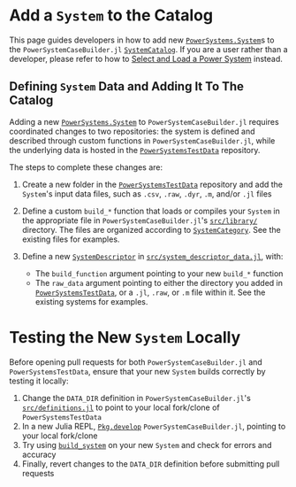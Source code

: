 # Add a `System` to the Catalog

This page guides developers in how to add new [`PowerSystems.System`](@extref)s to the
`PowerSystemCaseBuilder.jl` [`SystemCatalog`](@ref). If you are a user rather than a
developer, please refer to how to [Select and Load a Power System](@ref) instead.

## Defining `System` Data and Adding It To The Catalog

Adding a new [`PowerSystems.System`](@extref) to `PowerSystemCaseBuilder.jl` requires
coordinated changes to two repositories: the system is defined and described through custom
functions in `PowerSystemCaseBuilder.jl`, while the underlying data is hosted in the
[`PowerSystemsTestData`](https://github.com/NREL-Sienna/PowerSystemsTestData) repository.

The steps to complete these changes are:

 1. Create a new folder in the
    [`PowerSystemsTestData`](https://github.com/NREL-Sienna/PowerSystemsTestData)
    repository and add the `System`'s input data files, such as `.csv`, `.raw`, `.dyr`,
    `.m`, and/or `.jl` files
 2. Define a custom `build_*` function that loads or compiles your `System` in the appropriate file
    in `PowerSystemCaseBuilder.jl`'s
    [`src/library/`](https://github.com/NREL-Sienna/PowerSystemCaseBuilder.jl/tree/main/src/library)
    directory. The files are organized according to [`SystemCategory`](@ref).
    See the existing files for examples.
 3. Define a new [`SystemDescriptor`](@ref) in
    [`src/system_descriptor_data.jl`](https://github.com/NREL-Sienna/PowerSystemCaseBuilder.jl/blob/main/src/system_descriptor_data.jl),
    with:
    
      + The `build_function` argument pointing to your new `build_*` function
      + The `raw_data` argument pointing to either the directory you added in
        [`PowerSystemsTestData`](https://github.com/NREL-Sienna/PowerSystemsTestData), or a
        `.jl`, `.raw`, or `.m` file within it. See the existing systems for examples.

# Testing the New `System` Locally

Before opening pull requests for both `PowerSystemCaseBuilder.jl` and `PowerSystemsTestData`,
ensure that your new `System` builds correctly by testing it locally:

 1. Change the `DATA_DIR` definition in `PowerSystemCaseBuilder.jl`'s
    [`src/definitions.jl`](https://github.com/NREL-Sienna/PowerSystemCaseBuilder.jl/blob/main/src/definitions.jl#L2)
    to point to your local fork/clone of `PowerSystemsTestData`
 2. In a new Julia REPL, [`Pkg.develop`](@extref) `PowerSystemCaseBuilder.jl`, pointing to
    your local fork/clone
 3. Try using [`build_system`](@ref) on your new `System` and check for errors and accuracy
 4. Finally, revert changes to the `DATA_DIR` definition before submitting pull requests
